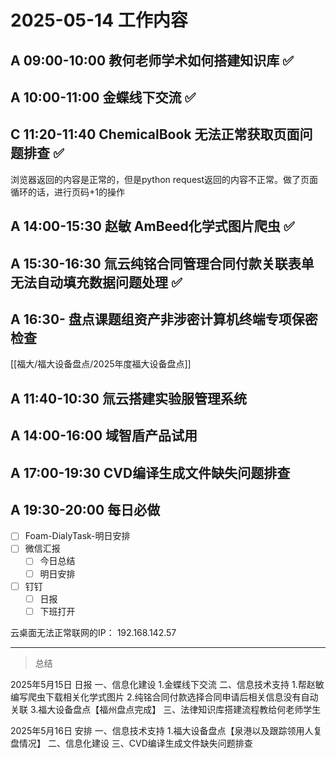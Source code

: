 # 2025-05-14 工作内容

## A 09:00-10:00 教何老师学术如何搭建知识库 ✅

## A 10:00-11:00 金蝶线下交流 ✅

## C 11:20-11:40 ChemicalBook 无法正常获取页面问题排查 ✅

浏览器返回的内容是正常的，但是python request返回的内容不正常。做了页面循环的话，进行页码+1的操作

## A 14:00-15:30 赵敏 AmBeed化学式图片爬虫 ✅

## A 15:30-16:30 氚云纯铭合同管理合同付款关联表单无法自动填充数据问题处理 ✅

## A 16:30- 盘点课题组资产非涉密计算机终端专项保密检查

[[福大/福大设备盘点/2025年度福大设备盘点]]

## A 11:40-10:30 氚云搭建实验服管理系统

## A 14:00-16:00 域智盾产品试用

## A 17:00-19:30 CVD编译生成文件缺失问题排查

## A 19:30-20:00 每日必做

- [ ] Foam-DialyTask-明日安排
- [ ] 微信汇报
  - [ ] 今日总结
  - [ ] 明日安排
- [ ] 钉钉
  - [ ] 日报
  - [ ] 下班打开

云桌面无法正常联网的IP：
192.168.142.57

---

> 总结

2025年5月15日 日报
一、信息化建设
1.金蝶线下交流
二、信息技术支持
1.帮赵敏编写爬虫下载相关化学式图片
2.纯铭合同付款选择合同申请后相关信息没有自动关联
3.福大设备盘点【福州盘点完成】
三、法律知识库搭建流程教给何老师学生

2025年5月16日 安排
一、信息技术支持
1.福大设备盘点【泉港以及跟踪领用人复盘情况】
二、信息化建设
三、CVD编译生成文件缺失问题排查
